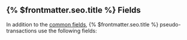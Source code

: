 ## {% $frontmatter.seo.title %} Fields

In addition to the [common fields](pseudo-transaction-types.html), {% $frontmatter.seo.title %} pseudo-transactions use the following fields:
